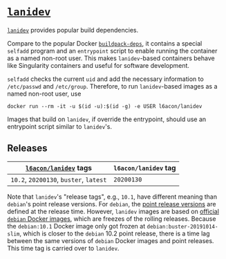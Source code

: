 # [`lanidev`][1]

[`lanidev`][1] provides popular build dependencies.

Compare to the popular Docker
[`buildpack-deps`](https://hub.docker.com/_/buildpack-deps),
it contains a special `selfadd` program and an `entrypoint` script to
enable running the container as a named non-root user.
This makes `lanidev`-based containers behave like Singularity
containers and useful for software development.

`selfadd` checks the current `uid` and add the necessary information
to `/etc/passwd` and `/etc/group`.
Therefore, to run `lanidev`-based images as a named non-root user,
use

    docker run --rm -it -u $(id -u):$(id -g) -e USER l6acon/lanidev

Images that build on `lanidev`, if override the entrypoint, should
use an entrypoint script similar to `lanidev`'s.

## Releases

[`l6acon/lanidev`][1] tags | `l6acon/lanidev` tag
--- | ---
`10.2`, `20200130`, `buster`, `latest` | `20200130`

Note that `lanidev`'s "release tags", e.g., `10.1`, have different
meaning than `debian`'s point release versions.
For `debian`, the
[point release versions](https://wiki.debian.org/DebianReleases/PointReleases)
are defined at the release time.
However, `lanidev` images are based on
[official `debian` Docker images](https://hub.docker.com/_/debian),
which are freezes of the rolling releases.
Because the `debian:10.1` Docker image only got frozen at
`debian:buster-20191014-slim`, which is closer to the `debian` 10.2
point release, there is a time lag between the same versions of
`debian` Docker images and point releases.
This time tag is carried over to `lanidev`.

[1]: https://hub.docker.com/repository/docker/l6acon/lanidev
